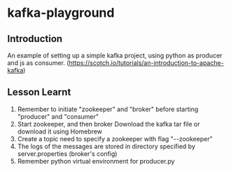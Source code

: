 kafka-playground
==================

Introduction
------------------
An example of setting up a simple kafka project, using python as producer and js as consumer. (https://scotch.io/tutorials/an-introduction-to-apache-kafka)

Lesson Learnt
------------------
1. Remember to initiate "zookeeper" and "broker" before starting "producer" and "consumer"
2. Start zookeeper, and then broker
Download the kafka tar file or download it using Homebrew
3. Create a topic need to specify a zookeeper with flag "--zookeeper"
4. The logs of the messages are stored in directory specified by server.properties (broker's config)
5. Remember python virtual environment for producer.py
